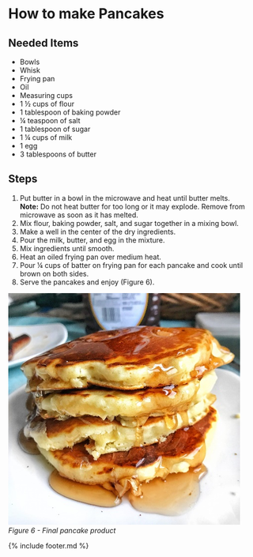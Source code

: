 # How to make Pancakes

## Needed Items

- Bowls
- Whisk
- Frying pan
- Oil
- Measuring cups
- 1 ½ cups of flour
- 1 tablespoon of baking powder
- ¼ teaspoon of salt
- 1 tablespoon of sugar
- 1 ¼ cups of milk
- 1 egg
- 3 tablespoons of butter

## Steps

1. Put butter in a bowl in the microwave and heat until butter melts.  
    **Note:** Do not heat butter for too long or it may explode. Remove
    from microwave as soon as it has melted.  
2. Mix flour, baking powder, salt, and sugar together in a mixing bowl.
3. Make a well in the center of the dry ingredients.
4. Pour the milk, butter, and egg in the mixture.
5. Mix ingredients until smooth.
6. Heat an oiled frying pan over medium heat.
7. Pour ¼ cups of batter on frying pan for each pancake and cook until
    brown on both sides.
8. Serve the pancakes and enjoy (Figure 6).

![Pancakes](images/media/image6.jpeg)  
*Figure 6 - Final pancake product*

{% include footer.md %}
